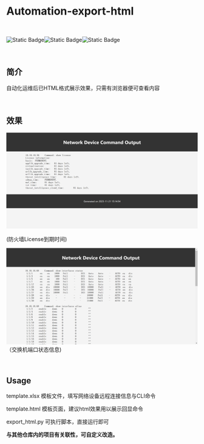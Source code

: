 # Automation-export-html

 <br>

![Static Badge](https://img.shields.io/badge/pandas-2.0.3-green)![Static Badge](https://img.shields.io/badge/python-3.10.6-3cf)![Static Badge](https://img.shields.io/badge/netmiko-4.2.0-yellow)

 
<br>

## 简介

自动化运维后已HTML格式展示效果，只需有浏览器便可查看内容

<br>

## 效果

![image](https://github.com/DengShicong/Automation-export-html/blob/main/images/e1d67d37f7d516297e25491c510431a.png)

(防火墙License到期时间)
<br>



![image](https://github.com/DengShicong/Automation-export-html/blob/main/images/e4185728717f952dfa8265f87975d73.png)
（交换机端口状态信息)

<br>

## Usage

template.xlsx 模板文件，填写网络设备远程连接信息与CLI命令

template.html 模板页面，建议html效果用以展示回显命令

export_html.py 可执行脚本，直接运行即可



**与其他仓库内的项目有关联性，可自定义改造。**
